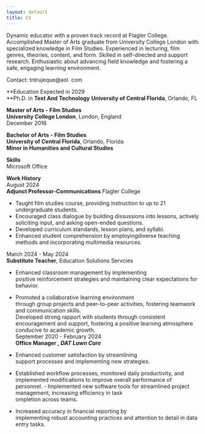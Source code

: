 ```yaml
---
layout: default
title: CV
---
```


Dynamic educator with a proven track record at Flagler College. Accomplished Master of Arts graduate from University College London with specialized knowledge in Film Studies. Experienced in lecturing, film genres, theories, content, and 
form. Skilled in self-directed and support research. Enthusiastic about advancing field knowledge and fostering a safe, engaging learning environment.  

Contact: tntrujeque@aol. com                                                    

**Education                                                                                    Expected in 2029                                    
 **Ph.D. in **Text And Technology**                                                      **University of Central Florida**, Orlando, FL      

**Master of Arts** **- Film Studies**             
**University College London**, London, England    
 December 2016                                        
  
**Bachelor of Arts** **- Film Studies**            
 **University of Central Florida**, Orlando, Florida  
  **Minor in Humanities and Cultural Studies**        

**Skills**                                                                          
Microsoft Office   
                                                                  

**Work History**                                                                     
 August 2024                               
**Adjunct Professor-Communications** 
Flagler College                                          

- Taught film studies course, providing instruction to up to 21 undergraduate students.               
- Encouraged class dialogue by building dissussions                                                                                   into lessons, actively soliciting input, and   asking open-ended questions.                     
- Developed curriculum standards, lesson plans, and syllabi.                                 
- Enhanced student comprehension by employingdiverse teaching methods and incorporating multimedia resources.                             

March 2024 - May 2024             
**Substitute Teacher**, Education Solutions Servcies

- Enhanced classroom management by implementing    
 positive reinforcement strategies and maintaining    clear expectations for behavior.                 
- Promoted a collaborative learning environment      
through group projects and peer-to-peer  activities, fostering teamwork and communication skills.                                            
Developed strong rapport with students through  consistent encouragement and support, fostering a positive learning atmosphere conducive to academic growth.                                                                                                                             
September 2020 - February 2024                      
**Office Manager** ***, DAT Lawn Care***             

- Enhanced customer satisfaction by streamlining     
support processes and implementing new strategies. 
- Established workflow processes, monitored daily productivity, and implemented modifications to improve overall performance of personnel.                                  - Implemented new software tools for streamlined project management, increasing efficiency in task  
ompletion across teams.                          
- Increased accuracy in financial reporting by      
implementing robust accounting practices and attention to detail in data entry tasks.           
